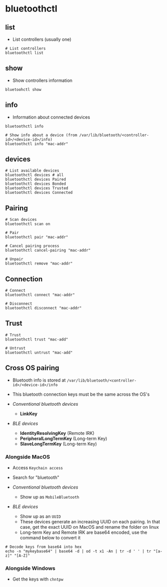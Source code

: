 # bluetoothctl

## list

- List controllers (usually one)

```shell
# List controllers
bluetoothctl list
```

## show

- Show controllers information

```shell
bluetoohctl show
```

## info

- Information about connected devices

```shell
bluetoothctl info

# Show info about a device (from /var/lib/bluetooth/<controller-id>/<device-id>/info)
bluetoothctl info "mac-addr"
```

## devices

```shell
# List available devices
bluetoothctl devices # all
bluetoothctl devices Paired
bluetoothctl devices Bonded
bluetoothctl devices Trusted
bluetoothctl devices Connected
```

## Pairing

```shell
# Scan devices
bluetoothctl scan on

# Pair
bluetoothctl pair "mac-addr"

# Cancel pairing process
bluetoothctl cancel-pairing "mac-addr"

# Unpair
bluetoothctl remove "mac-addr"
```

## Connection

```shell
# Connect
bluetoothctl connect "mac-addr"

# Disconnect
bluetoothctl disconnect "mac-addr"
```

## Trust

```shell
# Trust
bluetoothctl trust "mac-add"

# Untrust
bluetoothctl untrust "mac-add"
```

## Cross OS pairing

- Bluetooth info is stored at `/var/lib/bluetooth/<controller-id>/<device-id>/info`
- This bluetooth connection keys must be the same across the OS's

- _Conventional bluetooth devices_
  - **LinkKey**

- _BLE devices_
  - **IdentityResolvingKey** (Remote IRK)
  - **PeripheralLongTermKey** (Long-term Key)
  - **SlaveLongTermKey** (Long-term Key)

### Alongside MacOS

- Access `Keychain access`
- Search for "bluetooth"

- _Conventional bluetooth devices_
  - Show up as `MobileBluetooth`

- _BLE devices_
  - Show up as an `UUID`
  - These devices generate an increasing UUID on each pairing. In that case, get the exact UUID on MacOS and rename the folder on linux
  - Long-term Key and Remote IRK are base64 encoded, use the command below to convert it

```shell
# Decode keys from base64 into hex
echo -n "mykeybase64" | base64 -d | od -t x1 -An | tr -d ' ' | tr "[a-z]" "[A-Z]"
```

### Alongside Windows

- Get the keys with `chntpw`
